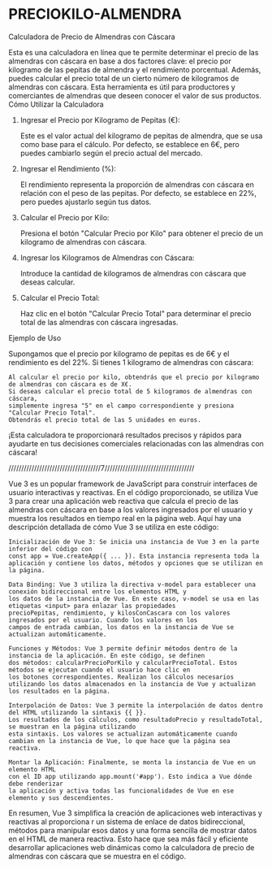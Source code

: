 # PRECIOKILO-ALMENDRA

Calculadora de Precio de Almendras con Cáscara

Esta es una calculadora en línea que te permite determinar el precio de las almendras con cáscara 
en base a dos factores clave: el precio por kilogramo de las pepitas de almendra y el rendimiento porcentual.
Además, puedes calcular el precio total de un cierto número de kilogramos de almendras con cáscara. 
Esta herramienta es útil para productores y comerciantes de almendras que deseen conocer el valor de sus productos.
Cómo Utilizar la Calculadora

1. Ingresar el Precio por Kilogramo de Pepitas (€):

    Este es el valor actual del kilogramo de pepitas de almendra, que se usa como base para el cálculo.
    Por defecto, se establece en 6€, pero puedes cambiarlo según el precio actual del mercado.

2. Ingresar el Rendimiento (%):

    El rendimiento representa la proporción de almendras con cáscara en relación con el peso de las pepitas.
    Por defecto, se establece en 22%, pero puedes ajustarlo según tus datos.

3. Calcular el Precio por Kilo:

    Presiona el botón "Calcular Precio por Kilo" para obtener el precio de un kilogramo de almendras con cáscara.

4. Ingresar los Kilogramos de Almendras con Cáscara:

    Introduce la cantidad de kilogramos de almendras con cáscara que deseas calcular.

5. Calcular el Precio Total:

    Haz clic en el botón "Calcular Precio Total" para determinar el precio total de las almendras con cáscara ingresadas.

Ejemplo de Uso

Supongamos que el precio por kilogramo de pepitas es de 6€ y el rendimiento es del 22%. 
Si tienes 1 kilogramo de almendras con cáscara:

    Al calcular el precio por kilo, obtendrás que el precio por kilogramo de almendras con cáscara es de X€.
    Si deseas calcular el precio total de 5 kilogramos de almendras con cáscara,
    simplemente ingresa "5" en el campo correspondiente y presiona "Calcular Precio Total".
    Obtendrás el precio total de las 5 unidades en euros.

¡Esta calculadora te proporcionará resultados precisos y rápidos para ayudarte en tus
decisiones comerciales relacionadas con las almendras con cáscara!

////////////////////////////////////7///////////////////////////////////

Vue 3 es un popular framework de JavaScript para construir interfaces de usuario interactivas y reactivas. 
En el código proporcionado, se utiliza Vue 3 para crear una aplicación web reactiva que calcula el precio
de las almendras con cáscara en base a los valores ingresados por el usuario y muestra los resultados en
tiempo real en la página web. Aquí hay una descripción detallada de cómo Vue 3 se utiliza en este código:

    Inicialización de Vue 3: Se inicia una instancia de Vue 3 en la parte inferior del código con
    const app = Vue.createApp({ ... }). Esta instancia representa toda la aplicación y contiene los datos, métodos y opciones que se utilizan en la página.

    Data Binding: Vue 3 utiliza la directiva v-model para establecer una conexión bidireccional entre los elementos HTML y
    los datos de la instancia de Vue. En este caso, v-model se usa en las etiquetas <input> para enlazar las propiedades 
    precioPepitas, rendimiento, y kilosConCascara con los valores ingresados por el usuario. Cuando los valores en los 
    campos de entrada cambian, los datos en la instancia de Vue se actualizan automáticamente.

    Funciones y Métodos: Vue 3 permite definir métodos dentro de la instancia de la aplicación. En este código, se definen
    dos métodos: calcularPrecioPorKilo y calcularPrecioTotal. Estos métodos se ejecutan cuando el usuario hace clic en
    los botones correspondientes. Realizan los cálculos necesarios utilizando los datos almacenados en la instancia de Vue y actualizan los resultados en la página.

    Interpolación de Datos: Vue 3 permite la interpolación de datos dentro del HTML utilizando la sintaxis {{ }}.
    Los resultados de los cálculos, como resultadoPrecio y resultadoTotal, se muestran en la página utilizando 
    esta sintaxis. Los valores se actualizan automáticamente cuando cambian en la instancia de Vue, lo que hace que la página sea reactiva.

    Montar la Aplicación: Finalmente, se monta la instancia de Vue en un elemento HTML 
    con el ID app utilizando app.mount('#app'). Esto indica a Vue dónde debe renderizar
    la aplicación y activa todas las funcionalidades de Vue en ese elemento y sus descendientes.

En resumen, Vue 3 simplifica la creación de aplicaciones web interactivas y reactivas al proporciona
r un sistema de enlace de datos bidireccional, métodos para manipular esos datos y una forma sencilla
de mostrar datos en el HTML de manera reactiva. Esto hace que sea más fácil y eficiente desarrollar
aplicaciones web dinámicas como la calculadora de precio de almendras con cáscara que se muestra en el código.

